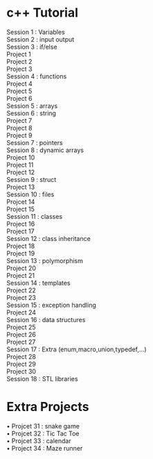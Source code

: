 # c++ Tutorial
Session 1 : Variables
<br>
Session 2 : input output
<br>
Session 3 : if/else
<br>
Project 1
<br>
Project 2
<br>
Project 3
<br>
Session 4 : functions
<br>
Project 4
<br>
Project 5
<br>
Project 6
<br>
Session 5 : arrays
<br>
Session 6 : string
<br>
Project 7
<br>
Project 8
<br>
Project 9
<br>
Session 7 : pointers
<br>
Session 8 : dynamic arrays
<br>
Project 10
<br>
Project 11
<br>
Project 12
<br>
Session 9 : struct
<br>
Project 13
<br>
Session 10 : files
<br>
Projcet 14
<br>
Project 15
<br>
Session 11 : classes
<br>
Project 16
<br>
Project 17
<br>
Session 12 : class inheritance
<br>
Project 18
<br>
Project 19
<br>
Session 13 : polymorphism
<br>
Project 20
<br>
Project 21
<br>
Session 14 : templates
<br>
Project 22
<br>
Project 23
<br>
Session 15 : exception handling
<br>
Project 24
<br>
Session 16 : data structures
<br>
Project 25
<br>
Project 26
<br>
Project 27
<br>
Session 17 : Extra (enum,macro,union,typedef,...)
<br>
Project 28
<br>
Project 29
<br>
Project 30
<br>
Session 18 : STL libraries
<br>
# Extra Projects
• Projcet 31 : snake game
<br>
• Projcet 32 : Tic Tac Toe
<br>
• Projcet 33 : calendar
<br>
• Project 34 : Maze runner

